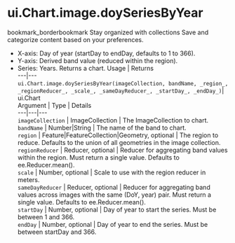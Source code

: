  
#  ui.Chart.image.doySeriesByYear
bookmark_borderbookmark Stay organized with collections  Save and categorize content based on your preferences. 
- X-axis: Day of year (startDay to endDay, defaults to 1 to 366).
- Y-axis: Derived band value (reduced within the region).
- Series: Years.
Returns a chart.
Usage | Returns  
---|---  
`ui.Chart.image.doySeriesByYear(imageCollection, bandName, _region_, _regionReducer_, _scale_, _sameDayReducer_, _startDay_, _endDay_)`|  ui.Chart  
Argument | Type | Details  
---|---|---  
`imageCollection` | ImageCollection | The ImageCollection to chart.  
`bandName` | Number|String | The name of the band to chart.  
`region` | Feature|FeatureCollection|Geometry, optional | The region to reduce. Defaults to the union of all geometries in the image collection.  
`regionReducer` | Reducer, optional | Reducer for aggregating band values within the region. Must return a single value. Defaults to ee.Reducer.mean().  
`scale` | Number, optional | Scale to use with the region reducer in meters.  
`sameDayReducer` | Reducer, optional | Reducer for aggregating band values across images with the same (DoY, year) pair. Must return a single value. Defaults to ee.Reducer.mean().  
`startDay` | Number, optional | Day of year to start the series. Must be between 1 and 366.  
`endDay` | Number, optional | Day of year to end the series. Must be between startDay and 366.  
